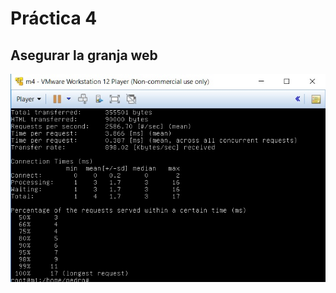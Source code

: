 # Práctica 4
## Asegurar la granja web

![img](https://github.com/Jovalga/SWAP/blob/master/Imagenes/p3-6-nginx-apache.jpg)


